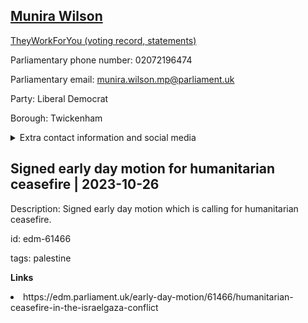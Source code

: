## <a href="https://members.parliament.uk/member/4776/contact">Munira Wilson</a>

<a href="https://www.theyworkforyou.com/mp/25820/munira_wilson/twickenham">TheyWorkForYou (voting record, statements)</a> 

Parliamentary phone number: 02072196474 

Parliamentary email: munira.wilson.mp@parliament.uk 

Party: Liberal Democrat 

Borough: Twickenham 

<details><summary>Extra contact information and social media</summary> 
<li>Website: https://www.munira.org.uk/</li>
<li>Twitter: https://twitter.com/munirawilson</li>
<li>Constituency office phone number: 02089770606</li>
<li>Constituency office email: munira.wilson.mp@parliament.uk</li>
<li>Facebook:</li>
<li>Instagram:</li>
<li>Youtube:</li>
<li>Linkedin:</li>
<li>Government department phone number:</li>
<li>Government department email:</li>
<li>Threads:</li>
<li>Party office phone number:</li>
<li>Party office email:</li>
<li>Tiktok:</li>
</details>

## Signed early day motion for humanitarian ceasefire | 2023-10-26

Description: Signed early day motion which is calling for humanitarian ceasefire. 
 
id: edm-61466 

tags: palestine 

**Links** 
 <li>https://edm.parliament.uk/early-day-motion/61466/humanitarian-ceasefire-in-the-israelgaza-conflict</li>
